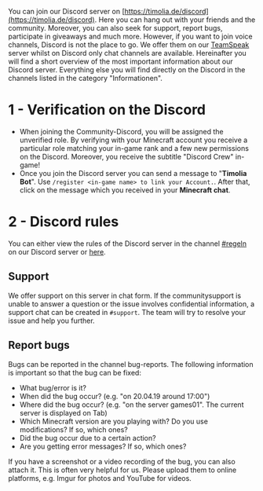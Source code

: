 You can join our Discord server on [https://timolia.de/discord](https://timolia.de/discord).
Here you can hang out with your friends and the community. Moreover, you can also seek for support, report bugs,
participate in giveaways and much more.
However, if you want to join voice channels, Discord is not the place to go. We offer them on our [TeamSpeak](/teamspeak/) server whilst on Discord only chat channels are available.
Hereinafter you will find a short overview of the most important information about our Discord server. Everything else you will find directly on the Discord in the channels listed in the category "Informationen". 


# 1 - Verification on the Discord
- When joining the Community-Discord, you will be assigned the unverified role. By verifying with your Minecraft account you receive a particular role matching your in-game rank and a few new permissions on the Discord.
Moreover, you receive the subtitle "Discord Crew" in-game!
- Once you join the Discord server you can send a message to "<strong>Timolia Bot</strong>". Use `/register <in-game name> to link your Account.`.
After that, click on the message which you received in your <strong>Minecraft chat</strong>.

# 2 - Discord rules
You can either view the rules of the Discord server in the channel [#regeln](https://discordapp.com/channels/407554118887014402/407565978025852929) on our Discord server or [here](/rules/discord/).

## Support

We offer support on this server in chat form. If the communitysupport is unable to answer a question or the issue involves confidential information, a support chat can be created in `#support`. The team will try to resolve your issue and help you further.

## Report bugs
Bugs can be reported in the channel bug-reports.
The following information is important so that the bug can be fixed:
- What bug/error is it?
- When did the bug occur? (e.g. "on 20.04.19 around 17:00")
- Where did the bug occur? (e.g. "on the server games01". The current server is displayed on Tab)
- Which Minecraft version are you playing with? Do you use modifications? If so, which ones?
- Did the bug occur due to a certain action?
- Are you getting error messages? If so, which ones?

If you have a screenshot or a video recording of the bug, you can also attach it. This is often very helpful for us.
Please upload them to online platforms, e.g. Imgur for photos and YouTube for videos.
